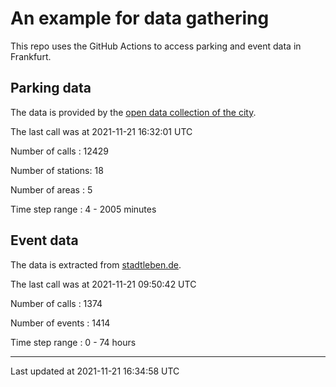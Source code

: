 # An example for data gathering

This repo uses the GitHub Actions to access parking and event data in Frankfurt.

## Parking data
The data is provided by the [open data collection of the city](https://www.offenedaten.frankfurt.de/).

The last call was at 2021-11-21 16:32:01 UTC

Number of calls   : 12429

Number of stations:    18

Number of areas   :     5

Time step range   :     4 -  2005 minutes


## Event data
The data is extracted from [stadtleben.de](https://stadtleben.de/frankfurt/).

The last call was at 2021-11-21 09:50:42 UTC

Number of calls   : 1374

Number of events  : 1414

Time step range   :    0 -   74 hours


----

Last updated at 2021-11-21 16:34:58 UTC
